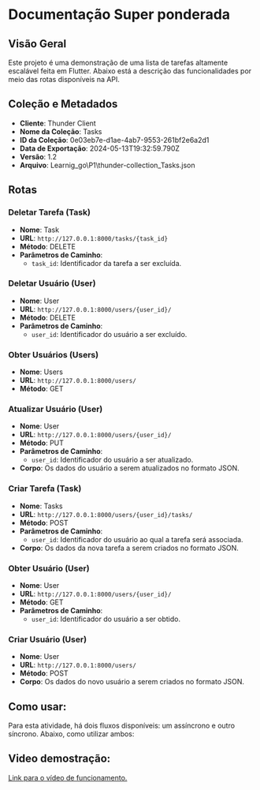 # Documentação Super ponderada

## Visão Geral
Este projeto é uma demonstração de uma lista de tarefas altamente escalável feita em Flutter. Abaixo está a descrição das funcionalidades por meio das rotas disponíveis na API.

## Coleção e Metadados
- **Cliente**: Thunder Client
- **Nome da Coleção**: Tasks
- **ID da Coleção**: 0e03eb7e-d1ae-4ab7-9553-261bf2e6a2d1
- **Data de Exportação**: 2024-05-13T19:32:59.790Z
- **Versão**: 1.2
- **Arquivo**: Learnig_go\P1\thunder-collection_Tasks.json

## Rotas

### Deletar Tarefa (Task)
- **Nome**: Task
- **URL**: `http://127.0.0.1:8000/tasks/{task_id}`
- **Método**: DELETE
- **Parâmetros de Caminho**:
  - `task_id`: Identificador da tarefa a ser excluída.

### Deletar Usuário (User)
- **Nome**: User
- **URL**: `http://127.0.0.1:8000/users/{user_id}/`
- **Método**: DELETE
- **Parâmetros de Caminho**:
  - `user_id`: Identificador do usuário a ser excluído.

### Obter Usuários (Users)
- **Nome**: Users
- **URL**: `http://127.0.0.1:8000/users/`
- **Método**: GET

### Atualizar Usuário (User)
- **Nome**: User
- **URL**: `http://127.0.0.1:8000/users/{user_id}/`
- **Método**: PUT
- **Parâmetros de Caminho**:
  - `user_id`: Identificador do usuário a ser atualizado.
- **Corpo**: Os dados do usuário a serem atualizados no formato JSON.

### Criar Tarefa (Task)
- **Nome**: Tasks
- **URL**: `http://127.0.0.1:8000/users/{user_id}/tasks/`
- **Método**: POST
- **Parâmetros de Caminho**:
  - `user_id`: Identificador do usuário ao qual a tarefa será associada.
- **Corpo**: Os dados da nova tarefa a serem criados no formato JSON.

### Obter Usuário (User)
- **Nome**: User
- **URL**: `http://127.0.0.1:8000/users/{user_id}/`
- **Método**: GET
- **Parâmetros de Caminho**:
  - `user_id`: Identificador do usuário a ser obtido.

### Criar Usuário (User)
- **Nome**: User
- **URL**: `http://127.0.0.1:8000/users/`
- **Método**: POST
- **Corpo**: Os dados do novo usuário a serem criados no formato JSON.

## Como usar:
Para esta atividade, há dois fluxos disponíveis: um assíncrono e outro síncrono. Abaixo, como utilizar ambos:



## Video demostração:
[Link para o vídeo de funcionamento.](https://drive.google.com/file/d/1x031iFTv7VS8aNb_sddSCPfb8wvZUOMm/view?usp=sharing)